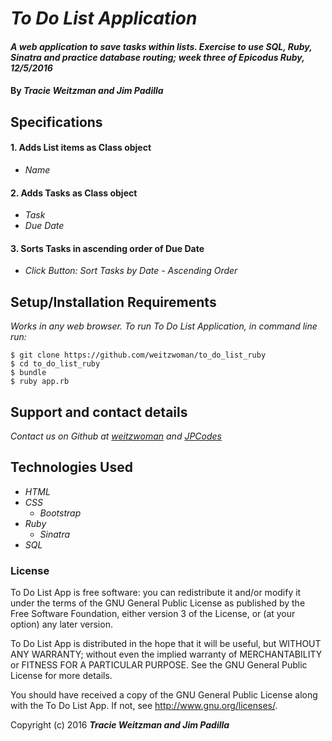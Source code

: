 # _To Do List Application_

#### _A web application to save tasks within lists. Exercise to use SQL, Ruby, Sinatra and practice database routing; week three of Epicodus Ruby, 12/5/2016_

#### By _**Tracie Weitzman and Jim Padilla**_

## Specifications

#### 1. Adds List items as Class object
* _Name_

#### 2. Adds Tasks as Class object
* _Task_
* _Due Date_

#### 3. Sorts Tasks in ascending order of Due Date
* _Click Button: Sort Tasks by Date - Ascending Order_

## Setup/Installation Requirements

_Works in any web browser. To run To Do List Application, in command line run:_

```
$ git clone https://github.com/weitzwoman/to_do_list_ruby
$ cd to_do_list_ruby
$ bundle
$ ruby app.rb
```

## Support and contact details

_Contact us on Github at [weitzwoman](https://github.com/weitzwoman) and [JPCodes](https://github.com/JPCodes)_

## Technologies Used

* _HTML_
* _CSS_
  * _Bootstrap_
* _Ruby_
  * _Sinatra_
* _SQL_


### License

To Do List App is free software: you can redistribute it and/or modify it under the terms of the GNU General Public License as published by the Free Software Foundation, either version 3 of the License, or (at your option) any later version.

To Do List App is distributed in the hope that it will be useful, but WITHOUT ANY WARRANTY; without even the implied warranty of MERCHANTABILITY or FITNESS FOR A PARTICULAR PURPOSE. See the GNU General Public License for more details.

You should have received a copy of the GNU General Public License along with the To Do List App. If not, see http://www.gnu.org/licenses/.

Copyright (c) 2016 **_Tracie Weitzman and Jim Padilla_**
